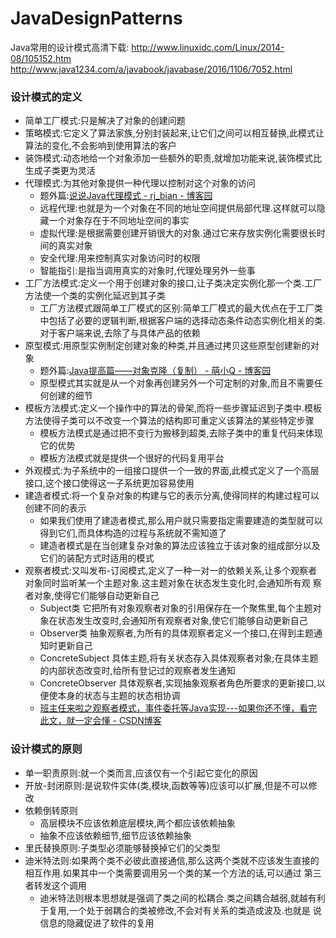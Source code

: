 # JavaDesignPatterns
Java常用的设计模式高清下载:
http://www.linuxidc.com/Linux/2014-08/105152.htm
http://www.java1234.com/a/javabook/javabase/2016/1106/7052.html


### 设计模式的定义
* 简单工厂模式:只是解决了对象的创建问题
* 策略模式:它定义了算法家族,分别封装起来,让它们之间可以相互替换,此模式让算法的变化,不会影响到使用算法的客户
* 装饰模式:动态地给一个对象添加一些额外的职责,就增加功能来说,装饰模式比生成子类更为灵活
* 代理模式:为其他对象提供一种代理以控制对这个对象的访问
   * 题外篇:[说说Java代理模式 - rj_bian - 博客园](https://www.cnblogs.com/chinajava/p/5880870.html) 
   * 远程代理:也就是为一个对象在不同的地址空间提供局部代理.这样就可以隐藏一个对象存在于不同地址空间的事实
   * 虚拟代理:是根据需要创建开销很大的对象.通过它来存放实例化需要很长时间的真实对象
   * 安全代理:用来控制真实对象访问时的权限
   * 智能指引:是指当调用真实的对象时,代理处理另外一些事
* 工厂方法模式:定义一个用于创建对象的接口,让子类决定实例化那一个类.工厂方法使一个类的实例化延迟到其子类
   * 工厂方法模式跟简单工厂模式的区别:简单工厂模式的最大优点在于工厂类中包括了必要的逻辑判断,根据客户端的选择动态条件动态实例化相关的类.
     对于客户端来说,去除了与具体产品的依赖
* 原型模式:用原型实例制定创建对象的种类,并且通过拷贝这些原型创建新的对象
   * 题外篇:[Java提高篇——对象克隆（复制） - 萌小Q - 博客园](https://www.cnblogs.com/Qian123/p/5710533.html)
   * 原型模式其实就是从一个对象再创建另外一个可定制的对象,而且不需要任何创建的细节 
* 模板方法模式:定义一个操作中的算法的骨架,而将一些步骤延迟到子类中.模板方法使得子类可以不改变一个算法的结构即可重定义该算法的某些特定步骤
   * 模板方法模式是通过把不变行为搬移到超类,去除子类中的重复代码来体现它的优势
   * 模板方法模式就是提供一个很好的代码复用平台
* 外观模式:为子系统中的一组接口提供一个一致的界面,此模式定义了一个高层接口,这个接口使得这一子系统更加容易使用
* 建造者模式:将一个复杂对象的构建与它的表示分离,使得同样的构建过程可以创建不同的表示
   * 如果我们使用了建造者模式,那么用户就只需要指定需要建造的类型就可以得到它们,而具体构造的过程与系统就不需知道了
   * 建造者模式是在当创建复杂对象的算法应该独立于该对象的组成部分以及它们的装配方式时适用的模式
* 观察者模式:又叫发布-订阅模式,定义了一种一对一的依赖关系,让多个观察者对象同时监听某一个主题对象.这主题对象在状态发生变化时,会通知所有观
  察者对象,使得它们能够自动更新自己
   * Subject类  它把所有对象观察者对象的引用保存在一个聚焦里,每个主题对象在状态发生改变时,会通知所有观察者对象,使它们能够自动更新自己
   * Observer类 抽象观察者,为所有的具体观察者定义一个接口,在得到主题通知时更新自己
   * ConcreteSubject 具体主题,将有关状态存入具体观察者对象;在具体主题的内部状态改变时,给所有登记过的观察者发生通知
   * ConcreteObserver 具体观察者,实现抽象观察者角色所要求的更新接口,以便使本身的状态与主题的状态相协调
   * [班主任来啦之观察者模式，事件委托等Java实现---如果你还不懂，看完此文，就一定会懂 - CSDN博客](http://blog.csdn.net/XIAXIA__/article/details/41803473) 
   


### 设计模式的原则
* 单一职责原则:就一个类而言,应该仅有一个引起它变化的原因
* 开放-封闭原则:是说软件实体(类,模块,函数等等)应该可以扩展,但是不可以修改
* 依赖倒转原则
  * 高层模块不应该依赖底层模块,两个都应该依赖抽象
  * 抽象不应该依赖细节,细节应该依赖抽象
* 里氏替换原则:子类型必须能够替换掉它们的父类型
* 迪米特法则:如果两个类不必彼此直接通信,那么这两个类就不应该发生直接的相互作用.如果其中一个类需要调用另一个类的某一个方法的话,可以通过
  第三者转发这个调用
   * 迪米特法则根本思想就是强调了类之间的松耦合.类之间耦合越弱,就越有利于复用,一个处于弱耦合的类被修改,不会对有关系的类造成波及.也就是
      说信息的隐藏促进了软件的复用

